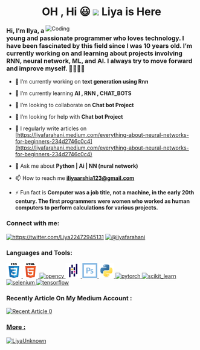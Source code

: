 <h1 align="center">OH , Hi 😃 <a href="https://www.gautamkrishnar.com/"><img src="https://media.giphy.com/media/hvRJCLFzcasrR4ia7z/giphy.gif" width="5%"></a> Liya is Here</h1>
<img align="right" alt="Coding" width="400" src="https://64.media.tumblr.com/054e827b66435f6782ec67fb788f20a3/tumblr_mzb9avELJk1qza1qzo1_400.gifv"</img>
<h3 align="left">Hi, I’m Ilya, a young and passionate programmer who loves technology. I have been fascinated by this field since I was 10 years old. I’m currently working on and learning about projects involving RNN, neural network, ML, and AI. I always try to move forward and improve myself. 🚀👨‍💻🧠
</h3>

- 🔭 I’m currently working on **text generation using Rnn**

- 🌱 I’m currently learning **AI , RNN , CHAT_BOTS**

- 👯 I’m looking to collaborate on **Chat bot Project**

- 🤝 I’m looking for help with **Chat bot Project**

- 📝 I regularly write articles on [https://liyafarahani.medium.com/everything-about-neural-networks-for-beginners-234d2746c0c4](https://liyafarahani.medium.com/everything-about-neural-networks-for-beginners-234d2746c0c4)

- 💬 Ask me about **Python | Ai | NN (nural network)**

- 📫 How to reach me **iliyaarshia123@gmail.com**

- ⚡ Fun fact is **Computer was a job title, not a machine, in the early 20th century. The first programmers were women who worked as human computers to perform calculations for various projects.**


<h3 align="left">Connect with me:</h3>
<p align="left">
<a href="https://twitter.com/Liya22472945131" target="blank"><img align="center" src="https://raw.githubusercontent.com/rahuldkjain/github-profile-readme-generator/master/src/images/icons/Social/twitter.svg" alt="https://twitter.com/Liya22472945131" height="30" width="40" /></a>
<a href="https://medium.com/@liyafarahani" target="blank"><img align="center" src="https://raw.githubusercontent.com/rahuldkjain/github-profile-readme-generator/master/src/images/icons/Social/medium.svg" alt="@liyafarahani" height="30" width="40" /></a>
</p>

<h3 align="left">Languages and Tools:</h3>
<p align="left"> <a href="https://www.w3schools.com/css/" target="_blank" rel="noreferrer"> <img src="https://raw.githubusercontent.com/devicons/devicon/master/icons/css3/css3-original-wordmark.svg" alt="css3" width="40" height="40"/> </a> <a href="https://www.w3.org/html/" target="_blank" rel="noreferrer"> <img src="https://raw.githubusercontent.com/devicons/devicon/master/icons/html5/html5-original-wordmark.svg" alt="html5" width="40" height="40"/> </a> <a href="https://opencv.org/" target="_blank" rel="noreferrer"> <img src="https://www.vectorlogo.zone/logos/opencv/opencv-icon.svg" alt="opencv" width="40" height="40"/> </a> <a href="https://pandas.pydata.org/" target="_blank" rel="noreferrer"> <img src="https://raw.githubusercontent.com/devicons/devicon/2ae2a900d2f041da66e950e4d48052658d850630/icons/pandas/pandas-original.svg" alt="pandas" width="40" height="40"/> </a> <a href="https://www.photoshop.com/en" target="_blank" rel="noreferrer"> <img src="https://raw.githubusercontent.com/devicons/devicon/master/icons/photoshop/photoshop-line.svg" alt="photoshop" width="40" height="40"/> </a> <a href="https://www.python.org" target="_blank" rel="noreferrer"> <img src="https://raw.githubusercontent.com/devicons/devicon/master/icons/python/python-original.svg" alt="python" width="40" height="40"/> </a> <a href="https://pytorch.org/" target="_blank" rel="noreferrer"> <img src="https://www.vectorlogo.zone/logos/pytorch/pytorch-icon.svg" alt="pytorch" width="40" height="40"/> </a> <a href="https://scikit-learn.org/" target="_blank" rel="noreferrer"> <img src="https://upload.wikimedia.org/wikipedia/commons/0/05/Scikit_learn_logo_small.svg" alt="scikit_learn" width="40" height="40"/> </a> <a href="https://www.selenium.dev" target="_blank" rel="noreferrer"> <img src="https://raw.githubusercontent.com/detain/svg-logos/780f25886640cef088af994181646db2f6b1a3f8/svg/selenium-logo.svg" alt="selenium" width="40" height="40"/> </a> <a href="https://www.tensorflow.org" target="_blank" rel="noreferrer"> <img src="https://www.vectorlogo.zone/logos/tensorflow/tensorflow-icon.svg" alt="tensorflow" width="40" height="40"/> </a> </p>

<h3  align = "left">Recently Article On My Medium Account :</h3>
<a target="_blank" href="https://github-readme-medium-recent-article.vercel.app/medium/@liyafarahani/0"><img src="https://github-readme-medium-recent-article.vercel.app/medium/@liyafarahani/0" alt="Recent Article 0"> 

<h3  align = "left">More :</h3>


<img align="center" src="https://github-readme-stats.vercel.app/api?username=LiyaUnknown&show_icons=true&locale=en" alt="LiyaUnknown" />


